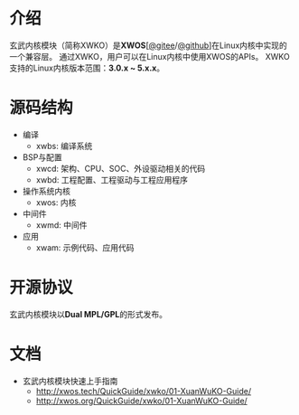 # 介绍

玄武内核模块（简称XWKO）是**XWOS**[[@gitee](https://gitee.com/xwos/XWOS)/[@github](https://github.com/xwos/XWOS)]在Linux内核中实现的一个兼容层。
通过XWKO，用户可以在Linux内核中使用XWOS的APIs。
XWKO支持的Linux内核版本范围：**3.0.x ~ 5.x.x**。


# 源码结构

-   编译
    -   xwbs: 编译系统
-   BSP与配置
    -   xwcd: 架构、CPU、SOC、外设驱动相关的代码
    -   xwbd: 工程配置、工程驱动与工程应用程序
-   操作系统内核
    -   xwos: 内核
-   中间件
    -   xwmd: 中间件
-   应用
    -   xwam: 示例代码、应用代码


# 开源协议

玄武内核模块以**Dual MPL/GPL**的形式发布。


# 文档

+   玄武内核模块快速上手指南
    -   <http://xwos.tech/QuickGuide/xwko/01-XuanWuKO-Guide/>
    -   <http://xwos.org/QuickGuide/xwko/01-XuanWuKO-Guide/>
